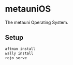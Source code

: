 # metauniOS
The metauni Operating System.

## Setup
```bash
aftman install
wally install
rojo serve
```